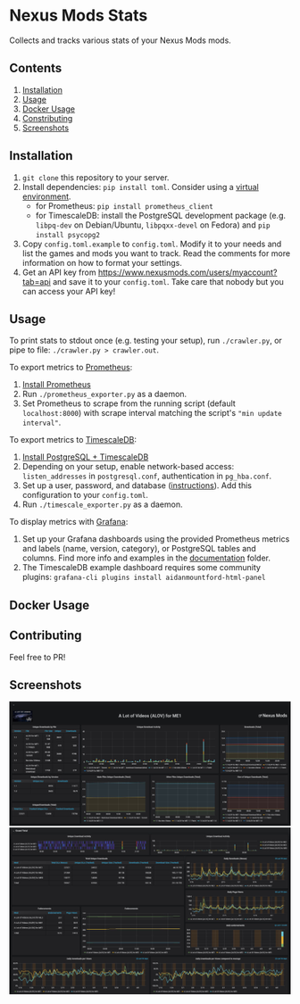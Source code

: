 # Nexus Mods Stats

Collects and tracks various stats of your Nexus Mods mods.

## Contents
1. [Installation](#installation)
1. [Usage](#usage)
1. [Docker Usage](#docker-usage)
1. [Constributing](#contributing)
1. [Screenshots](#screenshots)

## Installation

1. `git clone` this repository to your server.
1. Install dependencies: `pip install toml`. Consider using a [virtual environment](https://docs.python.org/3/tutorial/venv.html).
    - for Prometheus: `pip install prometheus_client`
    - for TimescaleDB: install the PostgreSQL development package (e.g. `libpq-dev` on Debian/Ubuntu, `libpqxx-devel` on Fedora) and `pip install psycopg2`
1. Copy `config.toml.example` to `config.toml`. Modify it to your needs and list the games and mods you want to track. Read the comments for more information on how to format your settings.
1. Get an API key from https://www.nexusmods.com/users/myaccount?tab=api and save it to your `config.toml`. Take care that nobody but you can access your API key!

## Usage

To print stats to stdout once (e.g. testing your setup), run `./crawler.py`, or pipe to file: `./crawler.py > crawler.out`.

To export metrics to [Prometheus](https://prometheus.io):
1. [Install Prometheus](https://prometheus.io/docs/prometheus/latest/installation/)
1. Run `./prometheus_exporter.py` as a daemon.
1. Set Prometheus to scrape from the running script (default `localhost:8000`) with scrape interval matching the script's `"min update interval"`.

To export metrics to [TimescaleDB](https://www.timescale.com/):
1. [Install PostgreSQL + TimescaleDB](https://docs.timescale.com/latest/getting-started/installation)
1. Depending on your setup, enable network-based access: `listen_addresses` in `postgresql.conf`, authentication in `pg_hba.conf`.
1. Set up a user, password, and database ([instructions](https://medium.com/coding-blocks/creating-user-database-and-adding-access-on-postgresql-8bfcd2f4a91e)). Add this configuration to your `config.toml`.
1. Run `./timescale_exporter.py` as a daemon.

To display metrics with [Grafana](https://grafana.com/):
1. Set up your Grafana dashboards using the provided Prometheus metrics and labels (name, version, category), or PostgreSQL tables and columns. Find more info and examples in the [documentation](documentation) folder.
1. The TimescaleDB example dashboard requires some community plugins: `grafana-cli plugins install aidanmountford-html-panel`
 
## Docker Usage

## Contributing

Feel free to PR!

## Screenshots

![Grafana dashboard showing stats of a single mod](documentation/stats_single_mod.jpg "Stats of a single mod")
![Grafana dashboard showing stats grand total](documentation/stats_grand_total.jpg "Stats grand total")
